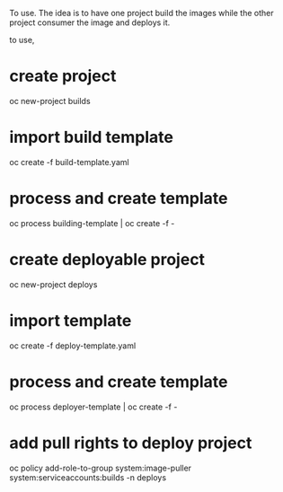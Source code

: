 To use. 
The idea is to have one project build the images while the other project consumer the image and deploys it. 

to use, 
# create project 
 oc new-project  builds 
# import build template 
 oc create -f build-template.yaml 
# process and create template 
 oc process building-template | oc create -f -
# create deployable project
 oc new-project  deploys
# import template 
 oc create -f deploy-template.yaml 
# process and create template  
 oc process deployer-template | oc create -f -

# add pull rights to deploy project 
 oc policy add-role-to-group  system:image-puller system:serviceaccounts:builds -n deploys
 
